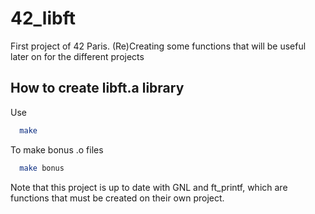 # 42_libft
First project of 42 Paris. (Re)Creating some functions that will be useful later on for the different projects

## How to create libft.a library
Use
```bash
  make
```
To make bonus .o files
```bash
  make bonus
```
Note that this project is up to date with GNL and ft_printf, which are functions that must be created on their own project.
